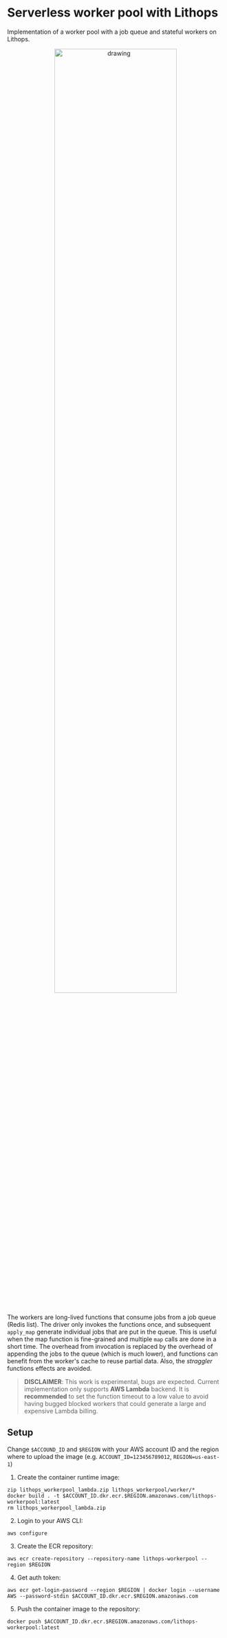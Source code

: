 # Serverless worker pool with Lithops

Implementation of a worker pool with a job queue and stateful workers on Lithops.

<p align="center"><img src="https://user-images.githubusercontent.com/33722759/116995522-745c8300-acda-11eb-8f5a-7702a4d657eb.png" alt="drawing" width="75%"/></p>

The workers are long-lived functions that consume jobs from a job queue (Redis list). The driver only invokes the functions once,
and subsequent `apply_map` generate individual jobs that are put in the queue. This is useful when the map function is fine-grained
and multiple `map` calls are done in a short time. The overhead from invocation is replaced by the overhead of appending the
jobs to the queue (which is much lower), and functions can benefit from the worker's cache to reuse partial data. Also, 
the *straggler* functions effects are avoided. 

> **DISCLAIMER**: This work is experimental, bugs are expected. Current implementation only supports **AWS Lambda** backend. 
> It is **recommended** to set the function timeout to a low value to avoid having bugged blocked workers that could generate a large and expensive Lambda billing.

## Setup

Change `$ACCOUND_ID` and `$REGION` with your AWS account ID and the region where to upload the image (e.g. `ACCOUNT_ID=123456789012`, `REGION=us-east-1`)

1. Create the container runtime image:
```
zip lithops_workerpool_lambda.zip lithops_workerpool/worker/*
docker build . -t $ACCOUNT_ID.dkr.ecr.$REGION.amazonaws.com/lithops-workerpool:latest
rm lithops_workerpool_lambda.zip
```

2. Login to your AWS CLI:

```
aws configure
```

3. Create the ECR repository:

```
aws ecr create-repository --repository-name lithops-workerpool --region $REGION
```

4. Get auth token:

```
aws ecr get-login-password --region $REGION | docker login --username AWS --password-stdin $ACCOUNT_ID.dkr.ecr.$REGION.amazonaws.com
```

5. Push the container image to the repository:

```
docker push $ACCOUNT_ID.dkr.ecr.$REGION.amazonaws.com/lithops-workerpool:latest
```







